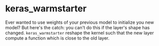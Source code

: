# keras_warmstarter

Ever wanted to use weights of your previous model to initialize you new model? But here's the catch: you can't do this 
if the layer's shape has changed. ``keras_warmstarter`` reshape the kernel such that the new layer compute a function
which is close to the old layer. 